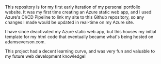 This repository is for my first early iteration of my personal portfolio website. It was my first time creating an Azure static web app, and I used Azure's CI/CD Pipeline to link my site to this Github repository, so any changes I made would be updated in real-time on my Azure site.

I have since deactivated my Azure static web app, but this houses my initial template for my html code that eventually became what's being hosted on adamseverson.com.

This project had a decent learning curve, and was very fun and valuable to my future web development knowledge!
